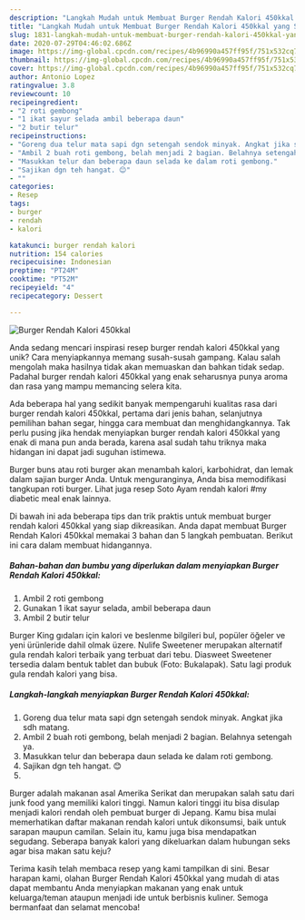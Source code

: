```yaml
---
description: "Langkah Mudah untuk Membuat Burger Rendah Kalori 450kkal yang Sempurna"
title: "Langkah Mudah untuk Membuat Burger Rendah Kalori 450kkal yang Sempurna"
slug: 1831-langkah-mudah-untuk-membuat-burger-rendah-kalori-450kkal-yang-sempurna
date: 2020-07-29T04:46:02.686Z
image: https://img-global.cpcdn.com/recipes/4b96990a457ff95f/751x532cq70/burger-rendah-kalori-450kkal-foto-resep-utama.jpg
thumbnail: https://img-global.cpcdn.com/recipes/4b96990a457ff95f/751x532cq70/burger-rendah-kalori-450kkal-foto-resep-utama.jpg
cover: https://img-global.cpcdn.com/recipes/4b96990a457ff95f/751x532cq70/burger-rendah-kalori-450kkal-foto-resep-utama.jpg
author: Antonio Lopez
ratingvalue: 3.8
reviewcount: 10
recipeingredient:
- "2 roti gembong"
- "1 ikat sayur selada ambil beberapa daun"
- "2 butir telur"
recipeinstructions:
- "Goreng dua telur mata sapi dgn setengah sendok minyak. Angkat jika sdh matang."
- "Ambil 2 buah roti gembong, belah menjadi 2 bagian. Belahnya setengah ya."
- "Masukkan telur dan beberapa daun selada ke dalam roti gembong."
- "Sajikan dgn teh hangat. 😊"
- ""
categories:
- Resep
tags:
- burger
- rendah
- kalori

katakunci: burger rendah kalori 
nutrition: 154 calories
recipecuisine: Indonesian
preptime: "PT24M"
cooktime: "PT52M"
recipeyield: "4"
recipecategory: Dessert

---
```



![Burger Rendah Kalori 450kkal](https://img-global.cpcdn.com/recipes/4b96990a457ff95f/751x532cq70/burger-rendah-kalori-450kkal-foto-resep-utama.jpg)

Anda sedang mencari inspirasi resep burger rendah kalori 450kkal yang unik? Cara menyiapkannya memang susah-susah gampang. Kalau salah mengolah maka hasilnya tidak akan memuaskan dan bahkan tidak sedap. Padahal burger rendah kalori 450kkal yang enak seharusnya punya aroma dan rasa yang mampu memancing selera kita.

Ada beberapa hal yang sedikit banyak mempengaruhi kualitas rasa dari burger rendah kalori 450kkal, pertama dari jenis bahan, selanjutnya pemilihan bahan segar, hingga cara membuat dan menghidangkannya. Tak perlu pusing jika hendak menyiapkan burger rendah kalori 450kkal yang enak di mana pun anda berada, karena asal sudah tahu triknya maka hidangan ini dapat jadi suguhan istimewa.

Burger buns atau roti burger akan menambah kalori, karbohidrat, dan lemak dalam sajian burger Anda. Untuk menguranginya, Anda bisa memodifikasi tangkupan roti burger. Lihat juga resep Soto Ayam rendah kalori #my diabetic meal enak lainnya.


Di bawah ini ada beberapa tips dan trik praktis untuk membuat burger rendah kalori 450kkal yang siap dikreasikan. Anda dapat membuat Burger Rendah Kalori 450kkal memakai 3 bahan dan 5 langkah pembuatan. Berikut ini cara dalam membuat hidangannya.

<!--inarticleads1-->

##### Bahan-bahan dan bumbu yang diperlukan dalam menyiapkan Burger Rendah Kalori 450kkal:

1. Ambil 2 roti gembong
1. Gunakan 1 ikat sayur selada, ambil beberapa daun
1. Ambil 2 butir telur


Burger King gıdaları için kalori ve beslenme bilgileri bul, popüler öğeler ve yeni ürünleride dahil olmak üzere. Nulife Sweetener merupakan alternatif gula rendah kalori terbaik yang terbuat dari tebu. Diasweet Sweetener tersedia dalam bentuk tablet dan bubuk (Foto: Bukalapak). Satu lagi produk gula rendah kalori yang bisa. 

<!--inarticleads2-->

##### Langkah-langkah menyiapkan Burger Rendah Kalori 450kkal:

1. Goreng dua telur mata sapi dgn setengah sendok minyak. Angkat jika sdh matang.
1. Ambil 2 buah roti gembong, belah menjadi 2 bagian. Belahnya setengah ya.
1. Masukkan telur dan beberapa daun selada ke dalam roti gembong.
1. Sajikan dgn teh hangat. 😊
1. 


Burger adalah makanan asal Amerika Serikat dan merupakan salah satu dari junk food yang memiliki kalori tinggi. Namun kalori tinggi itu bisa disulap menjadi kalori rendah oleh pembuat burger di Jepang. Kamu bisa mulai memerhatikan daftar makanan rendah kalori untuk dikonsumsi, baik untuk sarapan maupun camilan. Selain itu, kamu juga bisa mendapatkan segudang. Seberapa banyak kalori yang dikeluarkan dalam hubungan seks agar bisa makan satu keju? 

Terima kasih telah membaca resep yang kami tampilkan di sini. Besar harapan kami, olahan Burger Rendah Kalori 450kkal yang mudah di atas dapat membantu Anda menyiapkan makanan yang enak untuk keluarga/teman ataupun menjadi ide untuk berbisnis kuliner. Semoga bermanfaat dan selamat mencoba!

